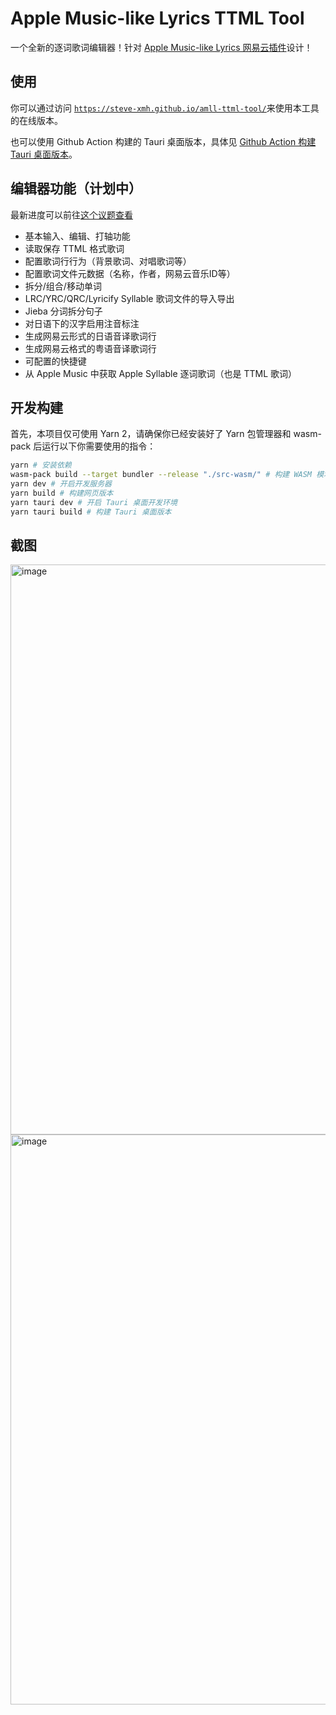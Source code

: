 # Apple Music-like Lyrics TTML Tool

一个全新的逐词歌词编辑器！针对 [Apple Music-like Lyrics 网易云插件](https://github.com/Steve-xmh/applemusic-like-lyrics)设计！

## 使用

你可以通过访问 [`https://steve-xmh.github.io/amll-ttml-tool/`](https://steve-xmh.github.io/amll-ttml-tool/)来使用本工具的在线版本。

也可以使用 Github Action 构建的 Tauri 桌面版本，具体见 [Github Action 构建 Tauri 桌面版本](https://github.com/Steve-xmh/amll-ttml-tool/actions/workflows/build-test.yaml)。

## 编辑器功能（计划中）

最新进度可以前往[这个议题查看](https://github.com/Steve-xmh/amll-ttml-tool/issues/2)

- 基本输入、编辑、打轴功能
- 读取保存 TTML 格式歌词
- 配置歌词行行为（背景歌词、对唱歌词等）
- 配置歌词文件元数据（名称，作者，网易云音乐ID等）
- 拆分/组合/移动单词
- LRC/YRC/QRC/Lyricify Syllable 歌词文件的导入导出
- Jieba 分词拆分句子
- 对日语下的汉字启用注音标注
- 生成网易云形式的日语音译歌词行
- 生成网易云格式的粤语音译歌词行
- 可配置的快捷键
- 从 Apple Music 中获取 Apple Syllable 逐词歌词（也是 TTML 歌词）

## 开发构建

首先，本项目仅可使用 Yarn 2，请确保你已经安装好了 Yarn 包管理器和 wasm-pack 后运行以下你需要使用的指令：

```bash
yarn # 安装依赖
wasm-pack build --target bundler --release "./src-wasm/" # 构建 WASM 模块
yarn dev # 开启开发服务器
yarn build # 构建网页版本
yarn tauri dev # 开启 Tauri 桌面开发环境
yarn tauri build # 构建 Tauri 桌面版本
```

## 截图

<img width="912" alt="image" src="https://github.com/Steve-xmh/amll-ttml-tool/assets/39523898/e12220b5-0490-43da-bbbe-44ea2d64eef3">
<img width="912" alt="image" src="https://github.com/Steve-xmh/amll-ttml-tool/assets/39523898/53b74012-ed11-405c-8411-59bc2036abb9">
